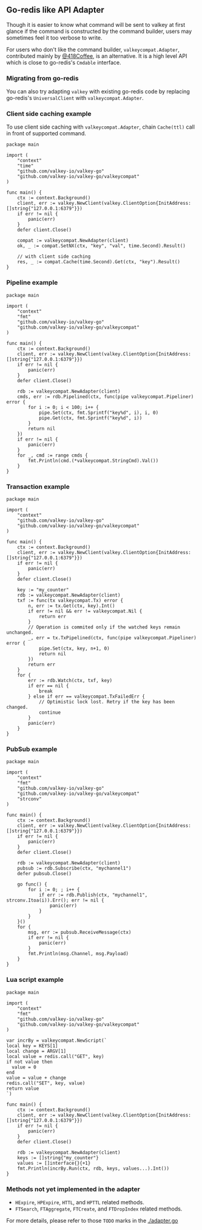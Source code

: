 ## Go-redis like API Adapter

Though it is easier to know what command will be sent to valkey at first glance if the command is constructed by the command builder,
users may sometimes feel it too verbose to write.

For users who don't like the command builder, `valkeycompat.Adapter`, contributed mainly by [@418Coffee](https://github.com/418Coffee), is an alternative.
It is a high level API which is close to go-redis's `Cmdable` interface.

### Migrating from go-redis

You can also try adapting `valkey` with existing go-redis code by replacing go-redis's `UniversalClient` with `valkeycompat.Adapter`.

### Client side caching example

To use client side caching with `valkeycompat.Adapter`, chain `Cache(ttl)` call in front of supported command.

```golang
package main

import (
	"context"
	"time"
	"github.com/valkey-io/valkey-go"
	"github.com/valkey-io/valkey-go/valkeycompat"
)

func main() {
	ctx := context.Background()
	client, err := valkey.NewClient(valkey.ClientOption{InitAddress: []string{"127.0.0.1:6379"}})
	if err != nil {
		panic(err)
	}
	defer client.Close()

	compat := valkeycompat.NewAdapter(client)
	ok, _ := compat.SetNX(ctx, "key", "val", time.Second).Result()

	// with client side caching
	res, _ := compat.Cache(time.Second).Get(ctx, "key").Result()
}
```

### Pipeline example

```golang
package main

import (
	"context"
	"fmt"
	"github.com/valkey-io/valkey-go"
	"github.com/valkey-io/valkey-go/valkeycompat"
)

func main() {
	ctx := context.Background()
	client, err := valkey.NewClient(valkey.ClientOption{InitAddress: []string{"127.0.0.1:6379"}})
	if err != nil {
		panic(err)
	}
	defer client.Close()

	rdb := valkeycompat.NewAdapter(client)
	cmds, err := rdb.Pipelined(ctx, func(pipe valkeycompat.Pipeliner) error {
		for i := 0; i < 100; i++ {
			pipe.Set(ctx, fmt.Sprintf("key%d", i), i, 0)
			pipe.Get(ctx, fmt.Sprintf("key%d", i))
		}
		return nil
	})
	if err != nil {
		panic(err)
	}
	for _, cmd := range cmds {
		fmt.Println(cmd.(*valkeycompat.StringCmd).Val())
	}
}
```

### Transaction example

```golang
package main

import (
	"context"
	"github.com/valkey-io/valkey-go"
	"github.com/valkey-io/valkey-go/valkeycompat"
)

func main() {
	ctx := context.Background()
	client, err := valkey.NewClient(valkey.ClientOption{InitAddress: []string{"127.0.0.1:6379"}})
	if err != nil {
		panic(err)
	}
	defer client.Close()

	key := "my_counter"
	rdb := valkeycompat.NewAdapter(client)
	txf := func(tx valkeycompat.Tx) error {
		n, err := tx.Get(ctx, key).Int()
		if err != nil && err != valkeycompat.Nil {
			return err
		}
		// Operation is commited only if the watched keys remain unchanged.
		_, err = tx.TxPipelined(ctx, func(pipe valkeycompat.Pipeliner) error {
			pipe.Set(ctx, key, n+1, 0)
			return nil
		})
		return err
	}
	for {
		err := rdb.Watch(ctx, txf, key)
		if err == nil {
			break
		} else if err == valkeycompat.TxFailedErr {
			// Optimistic lock lost. Retry if the key has been changed.
			continue
		}
		panic(err)
	}
}
```


### PubSub example

```golang
package main

import (
	"context"
	"fmt"
	"github.com/valkey-io/valkey-go"
	"github.com/valkey-io/valkey-go/valkeycompat"
	"strconv"
)

func main() {
	ctx := context.Background()
	client, err := valkey.NewClient(valkey.ClientOption{InitAddress: []string{"127.0.0.1:6379"}})
	if err != nil {
		panic(err)
	}
	defer client.Close()

	rdb := valkeycompat.NewAdapter(client)
	pubsub := rdb.Subscribe(ctx, "mychannel1")
	defer pubsub.Close()

	go func() {
		for i := 0; ; i++ {
			if err := rdb.Publish(ctx, "mychannel1", strconv.Itoa(i)).Err(); err != nil {
				panic(err)
			}
		}
	}()
	for {
		msg, err := pubsub.ReceiveMessage(ctx)
		if err != nil {
			panic(err)
		}
		fmt.Println(msg.Channel, msg.Payload)
	}
}
```

### Lua script example

```golang
package main

import (
	"context"
	"fmt"
	"github.com/valkey-io/valkey-go"
	"github.com/valkey-io/valkey-go/valkeycompat"
)

var incrBy = valkeycompat.NewScript(`
local key = KEYS[1]
local change = ARGV[1]
local value = redis.call("GET", key)
if not value then
  value = 0
end
value = value + change
redis.call("SET", key, value)
return value
`)

func main() {
	ctx := context.Background()
	client, err := valkey.NewClient(valkey.ClientOption{InitAddress: []string{"127.0.0.1:6379"}})
	if err != nil {
		panic(err)
	}
	defer client.Close()

	rdb := valkeycompat.NewAdapter(client)
	keys := []string{"my_counter"}
	values := []interface{}{+1}
	fmt.Println(incrBy.Run(ctx, rdb, keys, values...).Int())
}
```

### Methods not yet implemented in the adapter

* `HExpire`, `HPExpire`, `HTTL`, and `HPTTL` related methods.
* `FTSearch`, `FTAggregate`, `FTCreate`, and `FTDropIndex` related methods.

For more details, please refer to those `TODO` marks in the [./adapter.go](./adapter.go)
